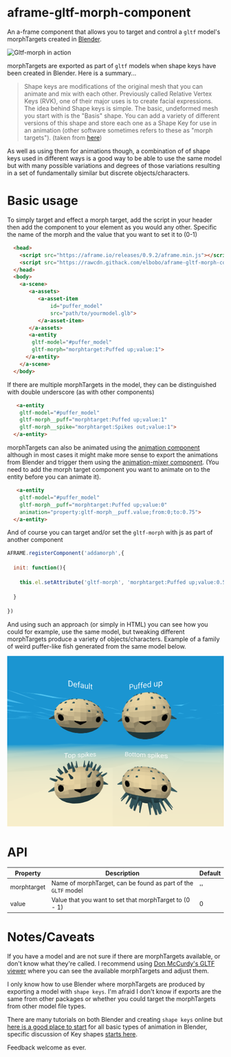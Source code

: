 # aframe-gltf-morph-component
An a-frame component that allows you to target and control a `gltf` model's morphTargets created in [Blender](https://www.blender.org/).

![Gltf-morph in action](https://github.com/elbobo/aframe-gltf-morph-component/blob/master/puffer.gif?raw=true)

morphTargets are exported as part of `gltf` models when shape keys have been created in Blender. Here is a summary... 
> Shape keys are modifications of the original mesh that you can animate and mix with each other. Previously called Relative Vertex Keys (RVK), one of their major uses is to create facial expressions. The idea behind Shape keys is simple. The basic, undeformed mesh you start with is the "Basis" shape. You can add a variety of different versions of this shape and store each one as a Shape Key for use in an animation (other software sometimes refers to these as "morph targets").
(taken from [here](https://en.wikibooks.org/wiki/Blender_3D:_Noob_to_Pro/Advanced_Tutorials/Advanced_Animation/Guided_tour/Mesh/Shape))

As well as using them for animations though, a combination of of shape keys used in different ways is a good way to be able to use the same model but with many possible variations and degrees of those variations resulting in a set of fundamentally similar but discrete objects/characters.

# Basic usage

To simply target and effect a morph target, add the script in your header then add the component to your element as you would any other. Specific the name of the morph and the value that you want to set it to (0-1)

```html
  <head>
    <script src="https://aframe.io/releases/0.9.2/aframe.min.js"></script>
    <script src="https://rawcdn.githack.com/elbobo/aframe-gltf-morph-component/07e9b80bd382cc1c19223468d35c453e7c76e9a2/dist/aframe-gltf-morph-component.js"></script>
  </head>
  <body>
    <a-scene>
       <a-assets>
          <a-asset-item 
              id="puffer_model" 
              src="path/to/yourmodel.glb">
          </a-asset-item>
       </a-assets>
       <a-entity 
        gltf-model="#puffer_model"
        gltf-morph="morphtarget:Puffed up;value:1">
      </a-entity>
    </a-scene>
  </body>
```
If there are multiple morphTargets in the model, they can be distinguished with double underscore (as with other components)

```html
   <a-entity 
    gltf-model="#puffer_model"
    gltf-morph__puff="morphtarget:Puffed up;value:1"
    gltf-morph__spike="morphtarget:Spikes out;value:1">
  </a-entity>
```
morphTargets can also be animated using the [animation component](https://github.com/supermedium/superframe/tree/master/components/animation) although in most cases it might make more sense to export the animations from Blender and trigger them using the [animation-mixer component](https://github.com/donmccurdy/aframe-extras/tree/master/src/loaders). (You need to add the morph target component you want to animate on to the entity before you can animate it).

```html
   <a-entity 
    gltf-model="#puffer_model"
    gltf-morph__puff="morphtarget:Puffed up;value:0"
    animation="property:gltf-morph__puff.value;from:0;to:0.75">
  </a-entity>
```
And of course you can target and/or set the `gltf-morph` with js as part of another component

```javascript
AFRAME.registerComponent('addamorph',{
  
  init: function(){
    
    this.el.setAttribute('gltf-morph', 'morphtarget:Puffed up;value:0.5')
    
  }
  
})
```

And using such an approach (or simply in HTML) you can see how you could for example, use the same model, but tweaking different morphTargets produce a variety of objects/characters. Example of a family of weird puffer-like fish generated from the same model below.

![alt text](https://github.com/elbobo/aframe-gltf-morph-component/blob/master/variations.png?raw=true "Using one model with many morphTargets we can create a range of similar but distinct entities")

# API

Property | Description | Default
--- | --- | ---
morphtarget | Name of morphTarget, can be found as part of the `GLTF` model | ''
value | Value that you want to set that morphTarget to (0 - 1) | 0


# Notes/Caveats

If you have a model and are not sure if there are morphTargets available, or don't know what they're called. I recommend using [Don McCurdy's GLTF viewer](https://gltf-viewer.donmccurdy.com/) where you can see the available morphTargets and adjust them.

I only know how to use Blender where morphTargets are produced by exporting a model with `shape keys`. I'm afraid I don't know if exports are the same from other packages or whether you could target the morphTargets from other model file types. 

There are many tutorials on both Blender and creating `shape keys` online but [here is a good place to start](https://www.youtube.com/watch?v=n0VspDUOErE) for all basic types of animation in Blender, specific discussion of Key shapes [starts here](https://youtu.be/n0VspDUOErE?t=737).

Feedback welcome as ever.








